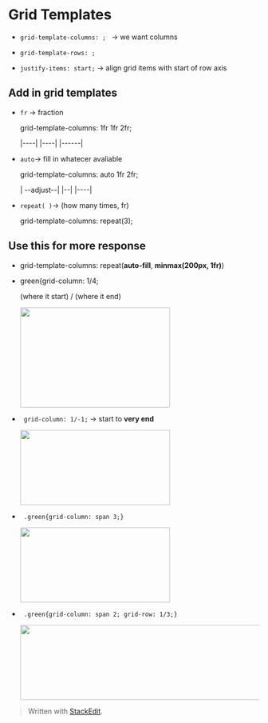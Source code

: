 
# Grid Templates
* ``grid-template-columns: ; `` → we want columns
* ``grid-template-rows: ;``

* ``justify-items: start;``  → align grid items with start of row axis

## Add in grid templates
* ``fr`` → fraction <p>
	grid-template-columns: 1fr 1fr 2fr; <p>
	|----| |----| |------|
	
* ``auto``→ fill in whatecer avaliable <p>
	grid-template-columns: auto 1fr 2fr; <p>
	| --adjust--| |--| |----|

* ``repeat( )``→ (how many times, fr) <p>
grid-template-columns: repeat(3);
	
## Use this for more response
* grid-template-columns: repeat(**auto-fill**, **minmax(200px, 1fr)**)  

* green{grid-column: 1/4; <p>
	(where it start) / (where it end)
	<div>
	<img src="https://user-images.githubusercontent.com/68550874/130927830-2859bd7f-f5dd-4fe7-82f1-28fe949e1335.png" width="300" height="200"/>
	</div>

<p><p>

* `` grid-column: 1/-1;`` → start to **very end**

	<div>
	<img src="https://user-images.githubusercontent.com/68550874/130942528-92279ea7-850e-4ee3-a5d1-3898512ae5e6.png" width="300" height="150"/>
	</div>
 
<p><p>

* ` .green{grid-column: span 3;}`
	
	<div>
	<img src="https://user-images.githubusercontent.com/68550874/130947619-6ce4ee06-c14d-4ac4-b192-0df5abf55de9.png" width="300" height="150"/>
	</div>

* ` .green{grid-column: span 2; grid-row: 1/3;}`

	<div>
	<img src="https://user-images.githubusercontent.com/68550874/130948215-5c06a12e-de6b-4162-b3a5-960e5cbbc723.png" width="490" height="150"/>
	</div>








> Written with [StackEdit](https://stackedit.io/).
<!--stackedit_data:
eyJoaXN0b3J5IjpbLTE5ODQ4MTc3NDAsLTEyMzU4MjQ2NCwtMT
k1OTY3ODAwOSw3OTU4ODQ4ODcsMjA0MTc4MjA5NywtMjg1Njg3
MTEyLDMzNTgwODU5Nyw0ODYxODg1MzAsLTM5NzQzMzMzMywtMT
Y3MzAwNzkxNyw1NTQ0Mzg2OTMsLTQ3MzUzMjYxOSwxMDk3NTY3
OTAyLC04NTc0ODEzNDBdfQ==
-->